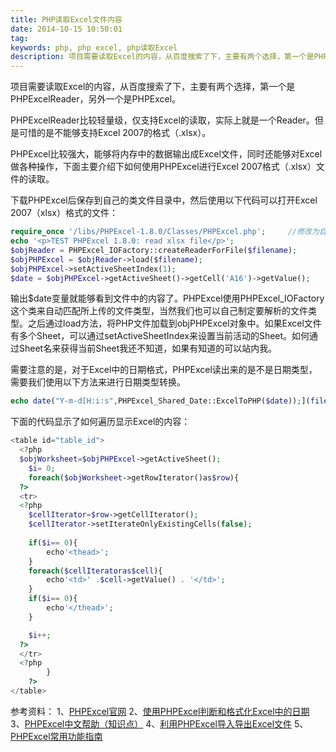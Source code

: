 ```yaml
---
title: PHP读取Excel文件内容
date: 2014-10-15 10:50:01
tag: 
keywords: php, php excel, php读取Excel
description: 项目需要读取Excel的内容，从百度搜索了下，主要有两个选择，第一个是PHPExcelReader，另外一个是PHPExcel。
---
```


项目需要读取Excel的内容，从百度搜索了下，主要有两个选择，第一个是PHPExcelReader，另外一个是PHPExcel。

PHPExcelReader比较轻量级，仅支持Excel的读取，实际上就是一个Reader。但是可惜的是不能够支持Excel 2007的格式（.xlsx）。

PHPExcel比较强大，能够将内存中的数据输出成Excel文件，同时还能够对Excel做各种操作，下面主要介绍下如何使用PHPExcel进行Excel 2007格式（.xlsx）文件的读取。

下载PHPExcel后保存到自己的类文件目录中，然后使用以下代码可以打开Excel 2007（xlsx）格式的文件：

```php
require_once '/libs/PHPExcel-1.8.0/Classes/PHPExcel.php';     //修改为自己的目录
echo '<p>TEST PHPExcel 1.8.0: read xlsx file</p>';
$objReader = PHPExcel_IOFactory::createReaderForFile($filename); 
$objPHPExcel = $objReader->load($filename);
$objPHPExcel->setActiveSheetIndex(1);
$date = $objPHPExcel->getActiveSheet()->getCell('A16')->getValue();
```


输出$date变量就能够看到文件中的内容了。PHPExcel使用PHPExcel_IOFactory这个类来自动匹配所上传的文件类型，当然我们也可以自己制定要解析的文件类型。之后通过load方法，将PHP文件加载到objPHPExcel对象中。如果Excel文件有多个Sheet，可以通过setActiveSheetIndex来设置当前活动的Sheet。如何通过Sheet名来获得当前Sheet我还不知道，如果有知道的可以站内我。

需要注意的是，对于Excel中的日期格式，PHPExcel读出来的是不是日期类型，需要我们使用以下方法来进行日期类型转换。

```php
echo date("Y-m-d[H:i:s",PHPExcel_Shared_Date::ExcelToPHP($date));](file:///H:i:s%26quot;,PHPExcel_Shared_Date::ExcelToPHP($date));)
```

下面的代码显示了如何遍历显示Excel的内容：
```php
<table id="table_id">
  <?php
  $objWorksheet=$objPHPExcel->getActiveSheet();
	$i= 0;
	foreach($objWorksheet->getRowIterator()as$row){
  ?>
  <tr>
  <?php
    $cellIterator=$row->getCellIterator();
  	$cellIterator->setIterateOnlyExistingCells(false);
  
  	if($i== 0){
    	echo'<thead>';
  	}
  	foreach($cellIteratoras$cell){
    	echo'<td>' .$cell->getValue() . '</td>';
  	}
  	if($i== 0){
    	echo'</thead>';
  	}

    $i++;
  ?>
  </tr>
  <?php
		}
	?>
</table>
```

参考资料：
1、[PHPExcel官网](http://phpexcel.codeplex.com/)
2、[使用PHPExcel判断和格式化Excel中的日期](http://www.jbxue.com/article/5392.html)
3、[PHPExcel中文帮助（知识点）](http://www.jbxue.com/article/6308.html)
4、[利用PHPExcel导入导出Excel文件](http://www.jb51.net/article/45382.htm)
5、[PHPExcel常用功能指南](http://www.jb51.net/article/53895.htm)